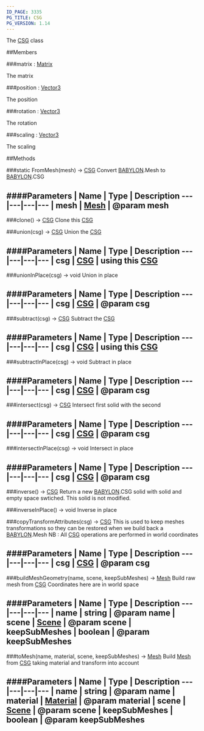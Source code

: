 ```yaml
---
ID_PAGE: 3335
PG_TITLE: CSG
PG_VERSION: 1.14
---
```


The [CSG](page.php?p=3335) class

##Members

###matrix : [Matrix](page.php?p=3329)


The matrix

###position : [Vector3](page.php?p=3327)


The position

###rotation : [Vector3](page.php?p=3327)


The rotation

###scaling : [Vector3](page.php?p=3327)


The scaling



##Methods

###static FromMesh(mesh) &rarr; [CSG](page.php?p=3335)
Convert [BABYLON](page.php?p=3243).Mesh to [BABYLON](page.php?p=3243).CSG

####Parameters
 | Name | Type | Description
---|---|---|---
 | mesh | [Mesh](page.php?p=3271) | @param mesh
---

###clone() &rarr; [CSG](page.php?p=3335)
Clone this [CSG](page.php?p=3335)


###union(csg) &rarr; [CSG](page.php?p=3335)
Union the [CSG](page.php?p=3335)

####Parameters
 | Name | Type | Description
---|---|---|---
 | csg | [CSG](page.php?p=3335) | using this [CSG](page.php?p=3335)
---

###unionInPlace(csg) &rarr; void
Union in place

####Parameters
 | Name | Type | Description
---|---|---|---
 | csg | [CSG](page.php?p=3335) | @param csg
---

###subtract(csg) &rarr; [CSG](page.php?p=3335)
Subtract the [CSG](page.php?p=3335)

####Parameters
 | Name | Type | Description
---|---|---|---
 | csg | [CSG](page.php?p=3335) | using this [CSG](page.php?p=3335)
---

###subtractInPlace(csg) &rarr; void
Subtract in place

####Parameters
 | Name | Type | Description
---|---|---|---
 | csg | [CSG](page.php?p=3335) | @param csg
---

###intersect(csg) &rarr; [CSG](page.php?p=3335)
Intersect first solid with the second

####Parameters
 | Name | Type | Description
---|---|---|---
 | csg | [CSG](page.php?p=3335) | @param csg
---

###intersectInPlace(csg) &rarr; void
Intersect in place

####Parameters
 | Name | Type | Description
---|---|---|---
 | csg | [CSG](page.php?p=3335) | @param csg
---

###inverse() &rarr; [CSG](page.php?p=3335)
Return a new [BABYLON](page.php?p=3243).CSG solid with solid and empty space swtiched. This solid is not modified.


###inverseInPlace() &rarr; void
Inverse in place


###copyTransformAttributes(csg) &rarr; [CSG](page.php?p=3335)
This is used to keep meshes transformations so they can be restored
when we build back a [BABYLON](page.php?p=3243).Mesh
NB : All [CSG](page.php?p=3335) operations are performed in world coordinates

####Parameters
 | Name | Type | Description
---|---|---|---
 | csg | [CSG](page.php?p=3335) | @param csg
---

###buildMeshGeometry(name, scene, keepSubMeshes) &rarr; [Mesh](page.php?p=3271)
Build raw mesh from [CSG](page.php?p=3335)
Coordinates here are in world space

####Parameters
 | Name | Type | Description
---|---|---|---
 | name | string | @param name
 | scene | [Scene](page.php?p=3274) | @param scene
 | keepSubMeshes | boolean | @param keepSubMeshes
---

###toMesh(name, material, scene, keepSubMeshes) &rarr; [Mesh](page.php?p=3271)
Build [Mesh](page.php?p=3271) from [CSG](page.php?p=3335) taking material and transform into account

####Parameters
 | Name | Type | Description
---|---|---|---
 | name | string | @param name
 | material | [Material](page.php?p=3312) | @param material
 | scene | [Scene](page.php?p=3274) | @param scene
 | keepSubMeshes | boolean | @param keepSubMeshes
---
